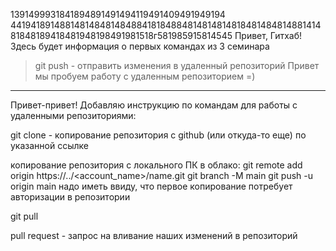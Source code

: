 1391499931841894891491494119491409491949194
4419418914881481484814848841818488481481481481848148481488141481848189418481948198491981518г581985915814545
Привет, Гитхаб! Здесь будет информация о первых командах из 3 семинара
> git push - отправить изменения в удаленный репозиторий 
Привет мы пробуем работу с удаленным репозиторием =)

-------------
Привет-привет! Добавляю инструкцию по командам для работы с удаленными репозиториями:

git clone <link>  - копирование репозитория с github (или откуда-то еще) по указанной ссылке

копирование репозитория с локального ПК в облако:
git remote add origin https://../<account_name>/name.git
git branch -M main
git push -u origin main
     надо иметь ввиду, что первое копирование потребует авторизации в репозитории

git pull

pull request - запрос на вливание наших изменений в репозиторий